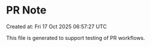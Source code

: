 # PR Note

Created at: Fri 17 Oct 2025 06:57:27 UTC

This file is generated to support testing of PR workflows.
